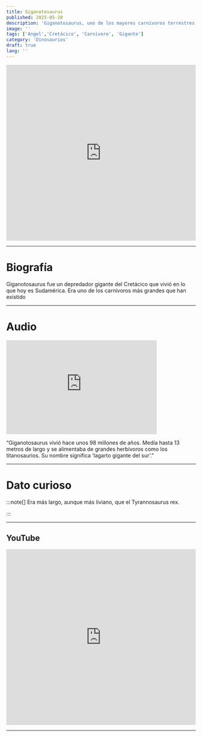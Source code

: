 ```yaml
---
title: Giganotosaurus
published: 2025-05-20
description: 'Giganotosaurus, uno de los mayores carnívoros terrestres, rivalizaba en tamaño con el T. rex.'
image: ''
tags: ['Angel','Cretácico', 'Carnívoro', 'Gigante']
category: 'Dinosaurios'
draft: true 
lang: ''
---
```

<iframe width="100%" height="468" src="https://drive.google.com/file/d/1h3PmPpYW6Ea8OCPnaHF5lCW6dGhqeHpa/preview" frameborder="0" allowfullscreen></iframe>

---

# Biografía
Giganotosaurus fue un depredador gigante del Cretácico que vivió en lo que hoy es Sudamérica. Era uno de los carnívoros más grandes que han existido

---
# Audio

<iframe width="400" height="250" src="https://drive.google.com/file/d/1Tj8y9Cqwp4oIqk66CMo5N89W1l3MsF73/preview" frameborder="0" allowfullscreen></iframe>

“Giganotosaurus vivió hace unos 98 millones de años. Medía hasta 13 metros de largo y se alimentaba de grandes herbívoros como los titanosaurios. Su nombre significa ‘lagarto gigante del sur’.”

---

# Dato curioso
:::note[]
Era más largo, aunque más liviano, que el Tyrannosaurus rex.

:::

---
## YouTube

<iframe width="100%" height="468" src="https://www.youtube.com/embed/DZ8y63ju9c4?si=gMuqTBEBZx3rMAoi" title="YouTube video player" frameborder="0" allow="accelerometer; autoplay; clipboard-write; encrypted-media; gyroscope; picture-in-picture; web-share" allowfullscreen></iframe>

---